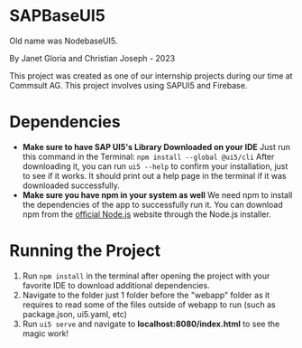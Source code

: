 # SAPBaseUI5
Old name was NodebaseUI5.

By Janet Gloria and Christian Joseph - 2023

This project was created as one of our internship projects during our time at Commsult AG. This project involves using SAPUI5 and Firebase. 

# Dependencies
 - **Make sure to have SAP UI5's Library Downloaded on your IDE**
 Just run this command in the Terminal: `npm install --global @ui5/cli` 
 After downloading it, you can run `ui5 --help` to confirm your installation, just to see if it works. It should print out a help page in the terminal if it was downloaded successfully. 
  - **Make sure you have npm in your system as well**
 We need npm to install the dependencies of the app to successfully run it. You can download npm from the [official Node.js](https://nodejs.org/en/download) website through the Node.js installer. 

# Running the Project

 1. Run `npm install` in the terminal after opening the project with your favorite IDE to download additional dependencies.
 2. Navigate to the folder just 1 folder before the "webapp" folder as it requires to read some of the files outside of webapp to run (such as package.json, ui5.yaml, etc)
 3. Run `ui5 serve` and navigate to **localhost:8080/index.html** to see the magic work!